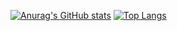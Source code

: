 [![Anurag's GitHub stats](https://github-readme-stats.vercel.app/api?username=BlackChao-Script&theme=onedark&hide=stars)](https://github.com/anuraghazra/github-readme-stats)
[![Top Langs](https://github-readme-stats.vercel.app/api/top-langs/?username=anuraghazra&layout=compact)](https://github.com/anuraghazra/github-readme-stats)
